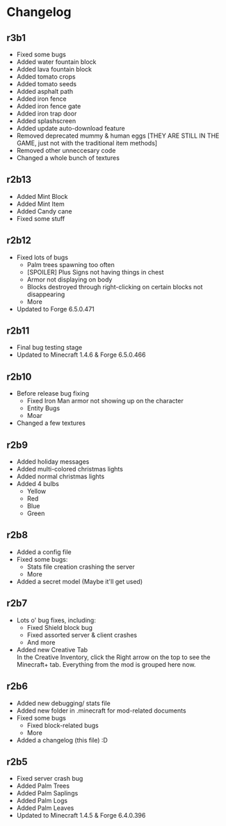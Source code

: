 Changelog
=============
r3b1
-------------
- Fixed some bugs
- Added water fountain block
- Added lava fountain block
- Added tomato crops
- Added tomato seeds
- Added asphalt path
- Added iron fence
- Added iron fence gate
- Added iron trap door
- Added splashscreen
- Added update auto-download feature
- Removed deprecated mummy & human eggs [THEY ARE STILL IN THE GAME, just not with the traditional item methods]
- Removed other unneccesary code
- Changed a whole bunch of textures

r2b13
-------------
- Added Mint Block
- Added Mint Item
- Added Candy cane
- Fixed some stuff

r2b12
-------------
- Fixed lots of bugs
	- Palm trees spawning too often
	- [SPOILER] Plus Signs not having things in chest
	- Armor not displaying on body
	- Blocks destroyed through right-clicking on certain blocks not disappearing
	- More
- Updated to Forge 6.5.0.471

r2b11
-------------
- Final bug testing stage
- Updated to Minecraft 1.4.6 & Forge 6.5.0.466

r2b10
-------------
- Before release bug fixing
	- Fixed Iron Man armor not showing up on the character
	- Entity Bugs
	- Moar
- Changed a few textures

r2b9
-------------
- Added holiday messages
- Added multi-colored christmas lights
- Added normal christmas lights
- Added 4 bulbs
	- Yellow
	- Red
	- Blue
	- Green

r2b8
-------------
- Added a config file
- Fixed some bugs:
	- Stats file creation crashing the server
	- More
- Added a secret model (Maybe it'll get used)

r2b7
-------------
- Lots o' bug fixes, including:    
	- Fixed Shield block bug    
	- Fixed assorted server & client crashes    
	- And more    
- Added new Creative Tab    
In the Creative Inventory, click the Right arrow on the top to see the Minecraft+ tab. Everything from the mod is grouped here now.    
    
r2b6
-------------
- Added new debugging/ stats file    
- Added new folder in .minecraft for mod-related documents    
- Fixed some bugs    
	- Fixed block-related bugs
	- More
- Added a changelog (this file) :D    
    
r2b5
-------------
- Fixed server crash bug    
- Added Palm Trees    
- Added Palm Saplings    
- Added Palm Logs    
- Added Palm Leaves    
- Updated to Minecraft 1.4.5 & Forge 6.4.0.396    